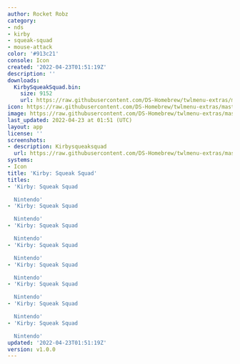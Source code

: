 ```yaml
---
author: Rocket Robz
category:
- nds
- kirby
- squeak-squad
- mouse-attack
color: '#913c21'
console: Icon
created: '2022-04-23T01:51:19Z'
description: ''
downloads:
  KirbySqueakSquad.bin:
    size: 9152
    url: https://raw.githubusercontent.com/DS-Homebrew/twlmenu-extras/master/_nds/TWiLightMenu/icons/KirbySqueakSquad.bin
icon: https://raw.githubusercontent.com/DS-Homebrew/twlmenu-extras/master/_nds/TWiLightMenu/icons/gif/KirbySqueakSquad.gif
image: https://raw.githubusercontent.com/DS-Homebrew/twlmenu-extras/master/_nds/TWiLightMenu/icons/gif/KirbySqueakSquad.gif
last_updated: 2022-04-23 at 01:51 (UTC)
layout: app
license: ''
screenshots:
- description: Kirbysqueaksquad
  url: https://raw.githubusercontent.com/DS-Homebrew/twlmenu-extras/master/_nds/TWiLightMenu/icons/gif/KirbySqueakSquad.gif
systems:
- Icon
title: 'Kirby: Squeak Squad'
titles:
- 'Kirby: Squeak Squad

  Nintendo'
- 'Kirby: Squeak Squad

  Nintendo'
- 'Kirby: Squeak Squad

  Nintendo'
- 'Kirby: Squeak Squad

  Nintendo'
- 'Kirby: Squeak Squad

  Nintendo'
- 'Kirby: Squeak Squad

  Nintendo'
- 'Kirby: Squeak Squad

  Nintendo'
- 'Kirby: Squeak Squad

  Nintendo'
updated: '2022-04-23T01:51:19Z'
version: v1.0.0
---
```


